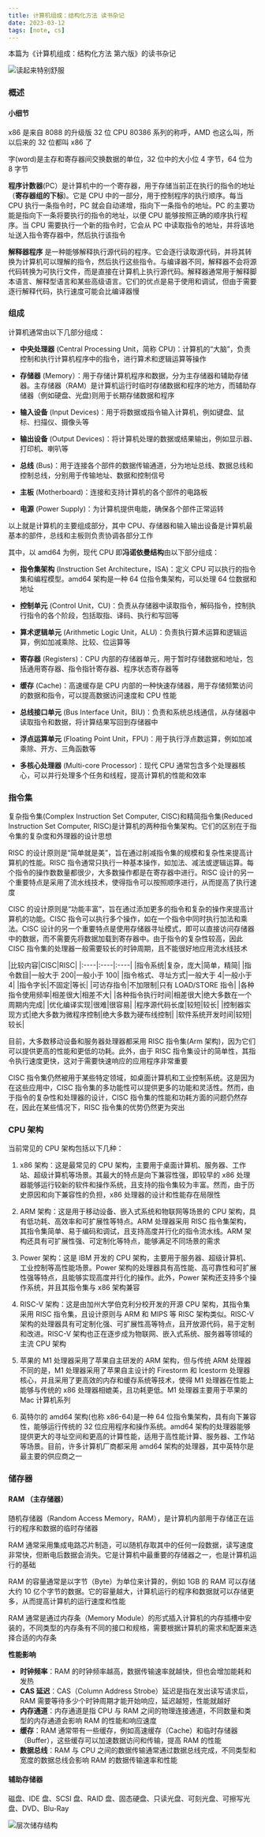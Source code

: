 ```yaml
---
title: 计算机组成：结构化方法 读书杂记
date: 2023-03-12
tags: [note, cs]
---
```


本篇为《计算机组成：结构化方法 第六版》的读书杂记

![读起来特别舒服](/blog/cs/SCO.webp)

### 概述

#### 小细节

x86 是来自 8088 的升级版 32 位 CPU 80386 系列的称呼，AMD 也这么叫，所以后来的 32 位都叫 x86 了

字(word)是主存和寄存器间交换数据的单位，32 位中的大小位 4 字节，64 位为 8 字节

**程序计数器**(PC）是计算机中的一个寄存器，用于存储当前正在执行的指令的地址（**寄存器组的下标**)。它是 CPU 中的一部分，用于控制程序的执行顺序。每当 CPU 执行一条指令时，PC 就会自动递增，指向下一条指令的地址。PC 的主要功能是指向下一条将要执行的指令的地址，以便 CPU 能够按照正确的顺序执行程序。当 CPU 需要执行一个新的指令时，它会从 PC 中读取指令的地址，并将该地址送入指令寄存器中，然后执行该指令

**解释器程序** 是一种能够解释执行源代码的程序。它会逐行读取源代码，并将其转换为计算机可以理解的指令，然后执行这些指令。与编译器不同，解释器不会将源代码转换为可执行文件，而是直接在计算机上执行源代码。解释器通常用于解释脚本语言、解释型语言和某些高级语言。它们的优点是易于使用和调试，但由于需要逐行解释代码，执行速度可能会比编译器慢

### 组成

计算机通常由以下几部分组成：

- **中央处理器** (Central Processing Unit，简称 CPU)：计算机的“大脑”，负责控制和执行计算机程序中的指令，进行算术和逻辑运算等操作

- **存储器** (Memory）：用于存储计算机程序和数据，分为主存储器和辅助存储器。主存储器（RAM）是计算机运行时临时存储数据和程序的地方，而辅助存储器（例如硬盘、光盘)则用于长期存储数据和程序

- **输入设备** (Input Devices)：用于将数据或指令输入计算机，例如键盘、鼠标、扫描仪、摄像头等

- **输出设备** (Output Devices)：将计算机处理的数据或结果输出，例如显示器、打印机、喇叭等

- **总线** (Bus)：用于连接各个部件的数据传输通道，分为地址总线、数据总线和控制总线，分别用于传输地址、数据和控制信号

- **主板** (Motherboard)：连接和支持计算机的各个部件的电路板

- **电源** (Power Supply)：为计算机提供电能，确保各个部件正常运转

以上就是计算机的主要组成部分，其中 CPU、存储器和输入输出设备是计算机最基本的部件，总线和主板则负责协调各部分工作

其中，以 amd64 为例，现代 CPU 即**冯诺依曼结构**由以下部分组成：

- **指令集架构** (Instruction Set Architecture，ISA)：定义 CPU 可以执行的指令集和编程模型。amd64 架构是一种 64 位指令集架构，可以处理 64 位数据和地址

- **控制单元** (Control Unit，CU)：负责从存储器中读取指令，解码指令，控制执行指令的各个阶段，包括取指、译码、执行和写回等

- **算术逻辑单元** (Arithmetic Logic Unit，ALU)：负责执行算术运算和逻辑运算，例如加减乘除、比较、位运算等

- **寄存器** (Registers)：CPU 内部的存储器单元，用于暂时存储数据和地址，包括通用寄存器、指令指针寄存器、程序状态寄存器等

- **缓存** (Cache)：高速缓存是 CPU 内部的一种快速存储器，用于存储频繁访问的数据和指令，可以提高数据访问速度和 CPU 性能

- **总线接口单元** (Bus Interface Unit，BIU)：负责和系统总线通信，从存储器中读取指令和数据，将计算结果写回到存储器中

- **浮点运算单元** (Floating Point Unit，FPU)：用于执行浮点数运算，例如加减乘除、开方、三角函数等

- **多核心处理器** (Multi-core Processor)：现代 CPU 通常包含多个处理器核心，可以并行处理多个任务和线程，提高计算机的性能和效率

### 指令集

复杂指令集(Complex Instruction Set Computer, CISC)和精简指令集(Reduced Instruction Set Computer, RISC)是计算机的两种指令集架构。它们的区别在于指令集的复杂度和外理器的设计思想

RISC 的设计原则是“简单就是美”，旨在通过削减指令集的规模和复杂性来提高计算机的性能。RISC 指令通常只执行一种基本操作，如加法、减法或逻辑运算。每个指令的操作数数量都很少，大多数操作都是在寄存器中进行。RISC 设计的另一个重要特点是采用了流水线技术，使得指令可以按照顺序进行，从而提高了执行速度

CISC 的设计原则是“功能丰富”，旨在通过添加更多的指令和复杂的操作来提高计算机的功能。CISC 指令可以执行多个操作，如在一个指令中同时执行加法和乘法。CISC 设计的另一个重要特点是使用存储器寻址模式，即可以直接访问存储器中的数据，而不需要先将数据加载到寄存器中。由于指令的复杂性较高，因此 CISC 指令集的处理器一般需要较长的时钟周期，且不能很好地应用流水线技术

<div class="tableBox">

<span></span>
|比较内容|CISC|RISC|
|:----|:----|:----|
|指令系统|复杂，庞大|简单，精简|
|指令数目|一般大于 200|一般小于 100|
|指令格式、寻址方式|一般大于 4|一般小于 4|
|指令字长|不固定|等长|
|可访存指令|不加限制|只有 LOAD/STORE 指令|
|各种指令使用频率|相差很大|相差不大|
|各种指令执行时间|相差很大|绝大多数在一个周期内完成|
|优化编译实现|很难|很容易|
|程序源代码长度|较短|较长|
|控制器实现方式|绝大多数为微程序控制|绝大多数为硬布线控制|
|软件系统开发时间|较短|较长|

</div>

目前，大多数移动设备和服务器处理器都采用 RISC 指令集(Arm 架构)，因为它们可以提供更高的性能和更低的功耗。此外，由于 RISC 指令集设计的简单性，其指令执行速度更快，这对于需要快速响应的应用程序非常重要

CISC 指令集仍然被用于某些特定领域，如桌面计算机和工业控制系统。这是因为在这些应用中，CISC 指令集的多功能性可以提供更多的功能和灵活性。然而，由于指令的复杂性和处理器的设计，CISC 指令集的性能和功耗方面的问题仍然存在，因此在某些情况下，RISC 指令集的优势仍然更为突出

### CPU 架构

当前常见的 CPU 架构包括以下几种：

1.  x86 架构：这是最常见的 CPU 架构，主要用于桌面计算机、服务器、工作站、超级计算机等场景。其最大的特点是向下兼容性强，即较早的 x86 处理器能够运行较新的软件和操作系统，且支持的指令集较为丰富。然而，由于历史原因和向下兼容性的负担，x86 处理器的设计和性能存在局限性

2.  ARM 架构：这是用于移动设备、嵌入式系统和物联网等场景的 CPU 架构，具有低功耗、高效率和可扩展性等特点。ARM 处理器采用 RISC 指令集架构，其指令集简单、易于编码和调试，且支持高度并行化的指令流水线。ARM 架构还具有可扩展性强、可定制化等特点，能够满足不同场景的需求

3.  Power 架构：这是 IBM 开发的 CPU 架构，主要用于服务器、超级计算机、工业控制等高性能场景。Power 架构的处理器具有高性能、高可靠性和可扩展性强等特点，且能够实现高度并行化的操作。此外，Power 架构还支持多个操作系统，并且其指令集与 x86 架构兼容

4.  RISC-V 架构：这是由加州大学伯克利分校开发的开源 CPU 架构，其指令集采用 RISC 指令集，且设计原则与 ARM 和 MIPS 等 RISC 架构类似。RISC-V 架构的处理器具有可定制化强、可扩展性高等特点，且开放源代码，易于定制和改进。RISC-V 架构也正在逐步成为物联网、嵌入式系统、服务器等领域的主流 CPU 架构

5.  苹果的 M1 处理器采用了苹果自主研发的 ARM 架构，但与传统 ARM 处理器不同的是，M1 处理器采用了苹果自主设计的 Firestorm 和 Icestorm 处理器核心，并且采用了更高效的内存和缓存系统等技术，使得 M1 处理器在性能上能够与传统的 x86 处理器相媲美，且功耗更低。M1 处理器主要用于苹果的 Mac 计算机系列

6.  英特尔的 amd64 架构(也称 x86-64)是一种 64 位指令集架构，具有向下兼容性，能够运行传统的 32 位应用程序和操作系统。amd64 架构的处理器能够提供更大的寻址空间和更高的计算性能，适用于高性能计算、服务器、工作站等场景。目前，许多计算机厂商都采用 amd64 架构的处理器，其中英特尔是最主要的供应商之一

### 储存器

#### RAM （主存储器）

随机存储器（Random Access Memory，RAM），是计算机内部用于存储正在运行的程序和数据的临时存储器

RAM 通常采用集成电路芯片制造，可以随机存取其中的任何一段数据，读写速度非常快，但断电后数据会消失。它是计算机中最重要的存储器之一，也是计算机运行的基础

RAM 的容量通常是以字节（Byte）为单位来计算的，例如 1GB 的 RAM 可以存储大约 10 亿个字节的数据。它的容量越大，计算机运行的程序和数据就可以存储更多，从而提高计算机的运行速度和性能

RAM 通常是通过内存条（Memory Module）的形式插入计算机的内存插槽中安装的，不同类型的内存条有不同的接口和规格，需要根据计算机的需求和配置来选择合适的内存条

**性能影响**

- **时钟频率**：RAM 的时钟频率越高，数据传输速率就越快，但也会增加能耗和发热
- **CAS 延迟**：CAS（Column Address Strobe）延迟是指在发出读写请求后，RAM 需要等待多少个时钟周期才能开始响应，延迟越短，性能就越好
- **内存通道**：内存通道是指 CPU 与 RAM 之间的物理连接通道，不同数量和类型的内存通道会影响 RAM 的性能和响应速度
- **缓存**：RAM 通常带有一些缓存，例如高速缓存（Cache）和临时存储器（Buffer），这些缓存可以加速数据访问和传输，提高 RAM 的性能
- **数据总线**：RAM 与 CPU 之间的数据传输通常通过数据总线完成，不同类型和宽度的数据总线会影响 RAM 的数据传输速率和性能

#### 辅助存储器

磁盘、IDE 盘、SCSI 盘、RAID 盘、固态硬盘、只读光盘、可刻光盘、可擦写光盘、DVD、Blu-Ray

![层次储存结构](/blog/cs/Notes-ROM.webp)
